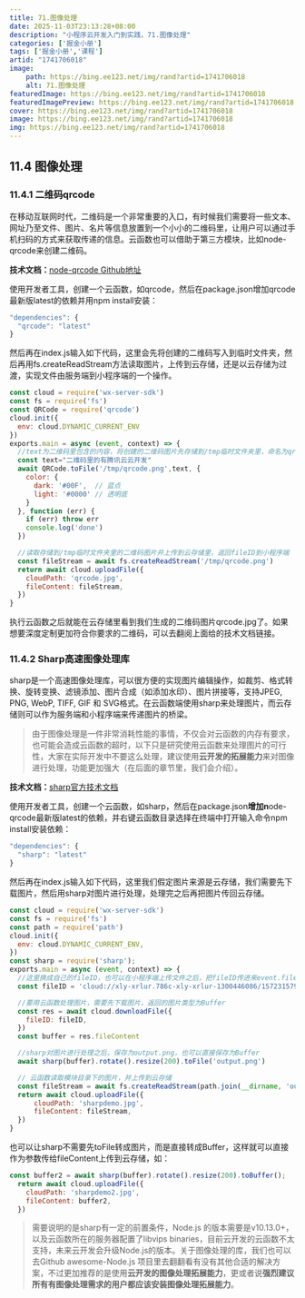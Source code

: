 ```yaml
---
title: 71.图像处理
date: 2025-11-03T23:13:28+08:00
description: "小程序云开发入门到实践，71.图像处理"
categories: ['掘金小册']
tags: ['掘金小册','课程']
artid: "1741706018"
image:
    path: https://bing.ee123.net/img/rand?artid=1741706018
    alt: 71.图像处理
featuredImage: https://bing.ee123.net/img/rand?artid=1741706018
featuredImagePreview: https://bing.ee123.net/img/rand?artid=1741706018
cover: https://bing.ee123.net/img/rand?artid=1741706018
image: https://bing.ee123.net/img/rand?artid=1741706018
img: https://bing.ee123.net/img/rand?artid=1741706018
---
```


## 11.4 图像处理
### 11.4.1 二维码qrcode
在移动互联网时代，二维码是一个非常重要的入口，有时候我们需要将一些文本、网址乃至文件、图片、名片等信息放置到一个小小的二维码里，让用户可以通过手机扫码的方式来获取传递的信息。云函数也可以借助于第三方模块，比如node-qrcode来创建二维码。

**技术文档：**[node-qrcode Github地址](https://github.com/soldair/node-qrcode)

使用开发者工具，创建一个云函数，如qrcode，然后在package.json增加qrcode最新版latest的依赖并用npm install安装：
```javascript
"dependencies": {
  "qrcode": "latest"
}
```
然后再在index.js输入如下代码，这里会先将创建的二维码写入到临时文件夹，然后再用fs.createReadStream方法读取图片，上传到云存储，还是以云存储为过渡，实现文件由服务端到小程序端的一个操作。
```javascript
const cloud = require('wx-server-sdk')
const fs = require('fs')
const QRCode = require('qrcode')
cloud.init({
  env: cloud.DYNAMIC_CURRENT_ENV
})
exports.main = async (event, context) => {
  //text为二维码里包含的内容，将创建的二维码图片先存储到/tmp临时文件夹里，命名为qrcode.png
  const text="二维码里的有腾讯云云开发"
  await QRCode.toFile('/tmp/qrcode.png',text, {
    color: {
      dark: '#00F',  // 蓝点
      light: '#0000' // 透明底
    }
  }, function (err) {
    if (err) throw err
    console.log('done')
  })

  //读取存储到/tmp临时文件夹里的二维码图片并上传到云存储里，返回fileID到小程序端
  const fileStream = await fs.createReadStream('/tmp/qrcode.png')
  return await cloud.uploadFile({
    cloudPath: 'qrcode.jpg',
    fileContent: fileStream,
  }) 
}
```
执行云函数之后就能在云存储里看到我们生成的二维码图片qrcode.jpg了。如果想要深度定制更加符合你要求的二维码，可以去翻阅上面给的技术文档链接。

### 11.4.2 Sharp高速图像处理库
sharp是一个高速图像处理库，可以很方便的实现图片编辑操作，如裁剪、格式转换、旋转变换、滤镜添加、图片合成（如添加水印）、图片拼接等，支持JPEG, PNG, WebP, TIFF, GIF 和 SVG格式。在云函数端使用sharp来处理图片，而云存储则可以作为服务端和小程序端来传递图片的桥梁。
>由于图像处理是一件非常消耗性能的事情，不仅会对云函数的内存有要求，也可能会造成云函数的超时，以下只是研究使用云函数来处理图片的可行性，大家在实际开发中不要这么处理，建议使用**云开发的拓展能力**来对图像进行处理，功能更加强大（在后面的章节里，我们会介绍）。

**技术文档：**[sharp官方技术文档](https://sharp.pixelplumbing.com/en/stable/)

使用开发者工具，创建一个云函数，如sharp，然后在package.json**增加n**ode-qrcode最新版latest的依赖，并右键云函数目录选择在终端中打开输入命令npm install安装依赖：
```javascript
"dependencies": {
  "sharp": "latest"
}
```
然后再在index.js输入如下代码，这里我们假定图片来源是云存储，我们需要先下载图片，然后用sharp对图片进行处理，处理完之后再把图片传回云存储。
```javascript
const cloud = require('wx-server-sdk')
const fs = require('fs')
const path = require('path')
cloud.init({
  env: cloud.DYNAMIC_CURRENT_ENV,
})
const sharp = require('sharp');
exports.main = async (event, context) => {
  //这里换成自己的fileID，也可以在小程序端上传文件之后，把fileID传进来event.fileID
  const fileID = 'cloud://xly-xrlur.786c-xly-xrlur-1300446086/1572315793628-366.png'

  //要用云函数处理图片，需要先下载图片，返回的图片类型为Buffer
  const res = await cloud.downloadFile({
    fileID: fileID,
  })
  const buffer = res.fileContent  

  //sharp对图片进行处理之后，保存为output.png，也可以直接保存为Buffer
  await sharp(buffer).rotate().resize(200).toFile('output.png')

  // 云函数读取模块目录下的图片，并上传到云存储
  const fileStream = await fs.createReadStream(path.join(__dirname, 'output.png'))
  return await cloud.uploadFile({
      cloudPath: 'sharpdemo.jpg',
      fileContent: fileStream,
  })  
}
```
也可以让sharp不需要先toFile转成图片，而是直接转成Buffer，这样就可以直接作为参数传给fileContent上传到云存储，如：
```javascript
const buffer2 = await sharp(buffer).rotate().resize(200).toBuffer();
  return await cloud.uploadFile({
    cloudPath: 'sharpdemo2.jpg',
    fileContent: buffer2,
  })
```
>需要说明的是sharp有一定的前置条件，Node.js 的版本需要是v10.13.0+，以及云函数所在的服务器配置了libvips binaries，目前云开发的云函数不太支持，未来云开发会升级Node.js的版本。关于图像处理的库，我们也可以去Github awesome-Node.js 项目里去翻翻看有没有其他合适的解决方案，不过更加推荐的是使用**云开发的图像处理拓展能力**，更或者说**强烈建议所有有图像处理需求的用户都应该安装图像处理拓展能力**。
